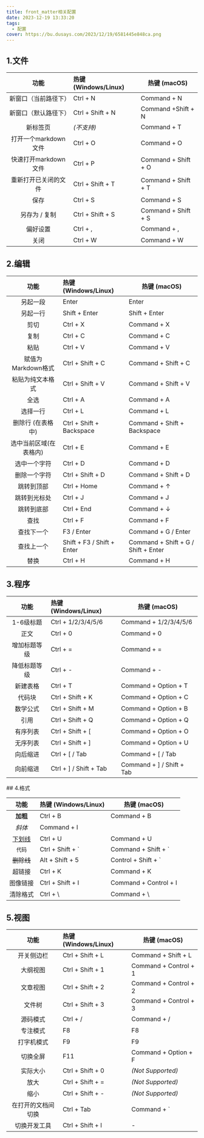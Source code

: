 ```yaml
---
title: front_matter相关配置
date: 2023-12-19 13:33:20
tags: 
  - 配置
cover: https://bu.dusays.com/2023/12/19/6581445e848ca.png
---
```


## 1.文件

<table>
<thead>
<tr>
<th align="center">功能</th>
<th align="left">热键  (Windows/Linux)</th>
<th>热键  (macOS)</th>
</tr>
</thead>
<tbody><tr>
<td align="center">新窗口（当前路径下）</td>
<td align="left">Ctrl + N</td>
<td>Command + N</td>
</tr>
<tr>
<td align="center">新窗口（默认路径下）</td>
<td align="left">Ctrl + Shift + N</td>
<td>Command +Shift + N</td>
</tr>
<tr>
<td align="center">新标签页</td>
<td align="left"><em>(不支持)</em></td>
<td>Command + T</td>
</tr>
<tr>
<td align="center">打开一个markdown文件</td>
<td align="left">Ctrl + O</td>
<td>Command + O</td>
</tr>
<tr>
<td align="center">快速打开markdown文件</td>
<td align="left">Ctrl + P</td>
<td>Command + Shift + O</td>
</tr>
<tr>
<td align="center">重新打开已关闭的文件</td>
<td align="left">Ctrl + Shift + T</td>
<td>Command + Shift + T</td>
</tr>
<tr>
<td align="center">保存</td>
<td align="left">Ctrl + S</td>
<td>Command + S</td>
</tr>
<tr>
<td align="center">另存为 / 复制</td>
<td align="left">Ctrl + Shift + S</td>
<td>Command + Shift + S</td>
</tr>
<tr>
<td align="center">偏好设置</td>
<td align="left">Ctrl + ,</td>
<td>Command + ,</td>
</tr>
<tr>
<td align="center">关闭</td>
<td align="left">Ctrl + W</td>
<td>Command + W</td>
</tr>
</tbody></table>

## 2.编辑

<table>
<thead>
<tr>
<th align="center">功能</th>
<th align="left">热键  (Windows/Linux)</th>
<th>热键  (macOS)</th>
</tr>
</thead>
<tbody><tr>
<td align="center">另起一段</td>
<td align="left">Enter</td>
<td>Enter</td>
</tr>
<tr>
<td align="center">另起一行</td>
<td align="left">Shift + Enter</td>
<td>Shift + Enter</td>
</tr>
<tr>
<td align="center">剪切</td>
<td align="left">Ctrl + X</td>
<td>Command + X</td>
</tr>
<tr>
<td align="center">复制</td>
<td align="left">Ctrl + C</td>
<td>Command + C</td>
</tr>
<tr>
<td align="center">粘贴</td>
<td align="left">Ctrl + V</td>
<td>Command + V</td>
</tr>
<tr>
<td align="center">赋值为Markdown格式</td>
<td align="left">Ctrl + Shift + C</td>
<td>Command + Shift + C</td>
</tr>
<tr>
<td align="center">粘贴为纯文本格式</td>
<td align="left">Ctrl + Shift + V</td>
<td>Command + Shift + V</td>
</tr>
<tr>
<td align="center">全选</td>
<td align="left">Ctrl + A</td>
<td>Command + A</td>
</tr>
<tr>
<td align="center">选择一行</td>
<td align="left">Ctrl + L</td>
<td>Command + L</td>
</tr>
<tr>
<td align="center">删除行 (在表格中)</td>
<td align="left">Ctrl + Shift + Backspace</td>
<td>Command + Shift + Backspace</td>
</tr>
<tr>
<td align="center">选中当前区域(在表格内)</td>
<td align="left">Ctrl + E</td>
<td>Command + E</td>
</tr>
<tr>
<td align="center">选中一个字符</td>
<td align="left">Ctrl + D</td>
<td>Command + D</td>
</tr>
<tr>
<td align="center">删除一个字符</td>
<td align="left">Ctrl + Shift + D</td>
<td>Command + Shift + D</td>
</tr>
<tr>
<td align="center">跳转到顶部</td>
<td align="left">Ctrl + Home</td>
<td>Command + ↑</td>
</tr>
<tr>
<td align="center">跳转到光标处</td>
<td align="left">Ctrl + J</td>
<td>Command + J</td>
</tr>
<tr>
<td align="center">跳转到底部</td>
<td align="left">Ctrl + End</td>
<td>Command + ↓</td>
</tr>
<tr>
<td align="center">查找</td>
<td align="left">Ctrl + F</td>
<td>Command + F</td>
</tr>
<tr>
<td align="center">查找下一个</td>
<td align="left">F3 / Enter</td>
<td>Command + G / Enter</td>
</tr>
<tr>
<td align="center">查找上一个</td>
<td align="left">Shift + F3 / Shift + Enter</td>
<td>Command + Shift + G / Shift + Enter</td>
</tr>
<tr>
<td align="center">替换</td>
<td align="left">Ctrl + H</td>
<td>Command + H</td>
</tr>
</tbody></table>

## 3.程序

<table data-relingo-block="true">
<thead>
<tr>
<th align="center">功能</th>
<th align="left">热键  (Windows/Linux)</th>
<th>热键  (macOS)</th>
</tr>
</thead>
<tbody><tr>
<td align="center">1-6级标题</td>
<td align="left">Ctrl + 1/2/3/4/5/6</td>
<td>Command + 1/2/3/4/5/6</td>
</tr>
<tr>
<td align="center">正文</td>
<td align="left">Ctrl + 0</td>
<td>Command + 0</td>
</tr>
<tr>
<td align="center">增加标题等级</td>
<td align="left">Ctrl + =</td>
<td>Command + =</td>
</tr>
<tr>
<td align="center">降低标题等级</td>
<td align="left">Ctrl + -</td>
<td>Command + -</td>
</tr>
<tr>
<td align="center">新建表格</td>
<td align="left">Ctrl + T</td>
<td>Command + Option + T</td>
</tr>
<tr>
<td align="center">代码块</td>
<td align="left">Ctrl + Shift + K</td>
<td>Command + Option + C</td>
</tr>
<tr>
<td align="center">数学公式</td>
<td align="left">Ctrl + Shift + M</td>
<td>Command + Option + B</td>
</tr>
<tr>
<td align="center">引用</td>
<td align="left">Ctrl + Shift + Q</td>
<td>Command + Option + Q</td>
</tr>
<tr>
<td align="center">有序列表</td>
<td align="left">Ctrl + Shift + [</td>
<td>Command + Option + O</td>
</tr>
<tr>
<td align="center">无序列表</td>
<td align="left">Ctrl + Shift + ]</td>
<td>Command + Option + U</td>
</tr>
<tr>
<td align="center">向后缩进</td>
<td align="left">Ctrl + [ / Tab</td>
<td>Command + [ / Tab</td>
</tr>
<tr>
<td align="center">向前缩进</td>
<td align="left">Ctrl + ] / Shift + Tab</td>
<td>Command + ] / Shift + Tab</td>
</tr>
</tbody></table>
## 4.格式

<table data-relingo-block="true">
<thead>
<tr>
<th align="center">功能</th>
<th align="left">热键  (Windows/Linux)</th>
<th>热键  (macOS)</th>
</tr>
</thead>
<tbody><tr>
<td align="center"><strong>加粗</strong></td>
<td align="left">Ctrl + B</td>
<td>Command + B</td>
</tr>
<tr>
<td align="center"><em>斜体</em></td>
<td align="left">Command + I</td>
<td></td>
</tr>
<tr>
<td align="center"><u>下划线</u></td>
<td align="left">Ctrl + U</td>
<td>Command + U</td>
</tr>
<tr>
<td align="center"><code>代码</code></td>
<td align="left">Ctrl + Shift + `</td>
<td>Command + Shift + `</td>
</tr>
<tr>
<td align="center"><del>删除线</del></td>
<td align="left">Alt + Shift + 5</td>
<td>Control + Shift + `</td>
</tr>
<tr>
<td align="center">超链接</td>
<td align="left">Ctrl + K</td>
<td>Command + K</td>
</tr>
<tr>
<td align="center">图像链接</td>
<td align="left">Ctrl + Shift + I</td>
<td>Command + Control + I</td>
</tr>
<tr>
<td align="center">清除格式</td>
<td align="left">Ctrl + \</td>
<td>Command + \</td>
</tr>
</tbody></table>

## 5.视图

<table data-relingo-block="true">
<thead>
<tr>
<th align="center">功能</th>
<th align="left">热键  (Windows/Linux)</th>
<th>热键  (macOS)</th>
</tr>
</thead>
<tbody><tr>
<td align="center">开关侧边栏</td>
<td align="left">Ctrl + Shift + L</td>
<td>Command + Shift + L</td>
</tr>
<tr>
<td align="center">大纲视图</td>
<td align="left">Ctrl + Shift + 1</td>
<td>Command + Control + 1</td>
</tr>
<tr>
<td align="center">文章视图</td>
<td align="left">Ctrl + Shift + 2</td>
<td>Command + Control + 2</td>
</tr>
<tr>
<td align="center">文件树</td>
<td align="left">Ctrl + Shift + 3</td>
<td>Command + Control + 3</td>
</tr>
<tr>
<td align="center">源码模式</td>
<td align="left">Ctrl + /</td>
<td>Command + /</td>
</tr>
<tr>
<td align="center">专注模式</td>
<td align="left">F8</td>
<td>F8</td>
</tr>
<tr>
<td align="center">打字机模式</td>
<td align="left">F9</td>
<td>F9</td>
</tr>
<tr>
<td align="center">切换全屏</td>
<td align="left">F11</td>
<td>Command + Option + F</td>
</tr>
<tr>
<td align="center">实际大小</td>
<td align="left">Ctrl + Shift + 0</td>
<td><em>(Not Supported)</em></td>
</tr>
<tr>
<td align="center">放大</td>
<td align="left">Ctrl + Shift + =</td>
<td><em>(Not Supported)</em></td>
</tr>
<tr>
<td align="center">缩小</td>
<td align="left">Ctrl + Shift + -</td>
<td><em>(Not Supported)</em></td>
</tr>
<tr>
<td align="center">在打开的文档间切换</td>
<td align="left">Ctrl + Tab</td>
<td>Command + `</td>
</tr>
<tr>
<td align="center">切换开发工具</td>
<td align="left">Ctrl + Shift + I</td>
<td>-</td>
</tr>
</tbody></table>

